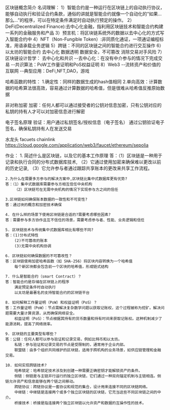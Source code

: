 区块链概念简介
名词理解：
    1）智能合约是一种运行在区块链上的自动执行协议，能够自动执行和验证合约条款，通俗的讲就是智能合约就像一个自动化的“如果...那么...”的程序，可以在特定条件满足时自动执行预定的操作。
    2）DeFi(Decentralized Finance):去中心化金融，指利用区块链技术和智能合约构建一系列的金融服务和产品
    3）预言机：将区块链系统外的数据以去中心化的方式写入智能合约中
    4）NFT（Non-Fungible Token）:非同质化通证，一项通证编程标准，用语承载业务逻辑
    5）跨链：不同的区块链之间的智能合约进行交互操作
    6） 以太坊的智能合约 
        去中心化
        数据透明
        数据安全，不可篡改
        消除交易对手风险
    7） 区块链设计哲学：
            去中心化和共识
            --去中心化：在没有中介参与的情况下完成交易
            --共识算法：PoW工作量证明和PoS权益证明
    8）Web3 
        --流转资产和价值的互联网
        --典型应用：DeFi,NFT,DAO，游戏
    
哈希函数的特性：
    1.确定性：同样的数据生成的hash值相同
    2.单向高效：计算数据的哈希算法很高效，容易通过计算数据的哈希值，但是很难从哈希值反推原始数据

非对称加密
加密：任何人都可以通过接受者的公钥对信息加密，只有公钥对应的私钥的持有人才可以对加密信息进行解密    

电子签名原理
    验证：用户通过私钥签名/授权信息（电子签名）
        通过公钥验证电子签名，确保私钥持有人在发送交易

水龙头
    facuets chainlink
    https://cloud.google.com/application/web3/faucet/ethereum/sepolia
    


作业：
    1. 简述什么是区块链，以及它的基本工作原理
    答：（1）区块链是一种用于记录和执行合同的分布式数据库技术,
        （2）它通过使用加密来确保难以更改以前的历史记录,
        （3）它允许参与者通过跟踪共享账本的更改来共享工作流程。

    2.为什么在需要多方参与的解决方案中,区块链比集中式数据库更有优势?
    答：（1）集中式数据库需要参与方相互信任中央机构
        （2）区块链可在无需中央机构的情况下实现参与方之间的信任

    3.区块链如何确保账本数据的一致性和不可变性?
    答：通过块的概念和加密技术确保

    4. 在什么样的场景下使用区块链是合适的?需要考虑哪些因素?
    答：需要参与多方协作且互不信任的场景，需要考虑参与者、性能、业务逻辑和信任

    5. 区块链技术与传统集中式数据库相比有哪些不同?
    答：(1)分布式特性
        (2)不可篡改的账本
        (3)无需中央机构协调

    6. 区块链如何确保数据的不可篡改性？
    答：区块链使用加密哈希函数（如 SHA-256）将区块内容转换为一个哈希值
        每个新区块都会包含前一个区块的哈希值，形成链式结构

    7. 什么是智能合约（smart Contract）？
    答：智能合约是存储在区块链上的程序
        满足预定条件时自动执行
        以太坊是最著名的支持智能合约的区块链平台

    8. 如何解释工作量证明（PoW）和权益证明（PoS）？
    答：工作量证明（PoW）：节点需解决复杂数学问题以获取记账权，这个过程被称为挖矿。解决问题需要大量计算资源，从而确保网络安全。
        权益证明（PoS）：节点根据其持有的货币数量和持有时间来获取记账权。这种机制减少了能源消耗，提高了网络效率。

    9. 区块链的主要类型有哪些？
    答：公链：任何人都可以参与验证和记录交易，例如比特币和以太坊。
        私链：参与验证和记录交易的节点是受限制的，通常用于企业内部。
        联盟链：由多个组织共同维护的区块链，适用于跨机构的业务场景，如供应链管理和金融交易。

    10. 如何实现跨链技术?
        哈希锁定：哈希锁定技术涉及到创建一种需要正确密钥才能解锁资产的条件。  
        侧链：侧链是与主链并行运行的独立区块链，它们通过一种双向锚定机制与主链相连。侧链允许资产和信息能够在两个链之间移动。
        跨链协议：跨链协议是一套协议和规范的集合，设计用来连接不同的区块链网络。
        中继链：中继链是连接两个或多个独立区块链的区块链，它充当这些不同区块链之间的中介。
        桥接技术：桥接是指连接两个独立区块链以允许资产和数据的互操作性的技术。
    
